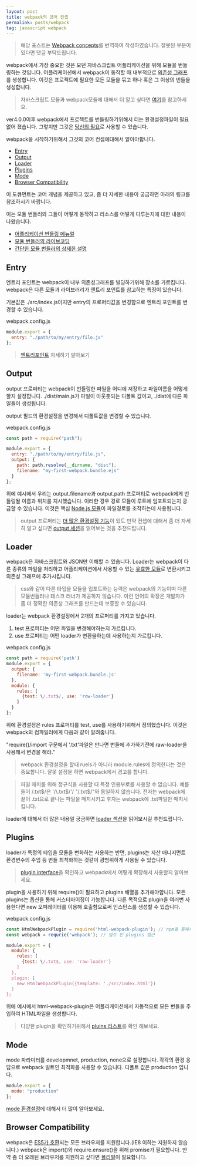 ```yaml
---
layout: post
title: webpack의 코어 컨셉
permalink: posts/webpack
tag: javascript webpack
---
```


> 해당 포스트는 [Webpack concepts](https://webpack.js.org/concepts/)를 번역하여 작성하였습니다. 잘못된 부분이 있다면 댓글 부탁드립니다.

webpack에서 가장 중요한 것은 모던 자바스크립트 어플리케이션을 위해 모듈을 번들링하는 것입니다. 어플리케이션에서 webpack이 동작할 때 내부적으로 [의존성 그래프](https://webpack.js.org/concepts/dependency-graph/)를 생성합니다. 이것은 프로젝트에 필요한 모든 모듈을 묶고 하나 혹은 그 이상의 번들을 생성합니다.

> 자바스크립트 모듈과 webpack모듈에 대해서 더 알고 싶다면 [여기](https://webpack.js.org/concepts/modules/)를 참고하세요.

ver4.0.0이후 webpack에서 프로젝트를 번들링하기위해서 더는 환경설정파일이 필요없어 졌습니다. 그렇지만 그것은 [당신의 필요](https://webpack.js.org/configuration/)로 사용할 수 있습니다.

webpack을 시작하기위해서 그것의 코어 컨셉에대해서 알아야합니다.

- [Entry](#Entry)
- [Output](#Output)
- [Loader](#Loader)
- [Plugins](#Plugins)
- [Mode](#Mode)
- [Browser Compatibility](#BrowserCompatibility)

이 도큐먼트는 코어 개념을 제공하고 있고, 좀 더 자세한 내용이 궁금하면 아래의 링크를 참조하시기 바랍니다.

이는 모듈 번들러와 그들이 어떻게 동작하고 리소스를 어떻게 다루는지에 대한 내용이 나왔습니다.

- [어플리케이션 번들링 메뉴얼](https://www.youtube.com/watch?v=UNMkLHzofQI)
- [모듈 번들러의 라이브코딩](https://www.youtube.com/watch?v=Gc9-7PBqOC8)
- [간단한 모듈 번들러의 상세한 설명](https://github.com/ronami/minipack)

<a name="Entry"></a>

## Entry

엔트리 포인트는 webpack이 내부 의존성그래프를 빌딩하기위해 장소를 가르킵니다. webpack은 다른 모듈과 라이브러리가 엔트리 포인트를 참고하는 특징이 있습니다.

기본값은 ./src/index.js이지만 entry의 프로퍼티값을 변경함으로 엔트리 포인트를 변경할 수 있습니다.

webpack.config.js

```javascript
module.export = {
  entry: "./path/to/my/entry/file.js"
};
```

> [엔트리포인트](https://webpack.js.org/concepts/entry-points/) 자세하기 알아보기

<a name="Output"></a>

## Output

output 프로퍼티는 webpack이 번들링한 파일을 어디에 저장하고 파일이름을 어떻게 할지 설정합니다. ./dist/main.js가 파일이 아웃풋되는 디폴트 값이고, ./dist에 다른 파일들이 생성됩니다.

output 필드의 환경설정을 변경해서 디폴트값을 변경할 수 있습니다.

webpack.config.js

```javascript
const path = require("path");

module.export = {
  entry: "./path/to/my/entry/file.js",
  output: {
    path: path.resolve(__dirname, "dist"),
    filename: "my-first-webpack.bundle.ejs"
  }
};
```

위에 예시에서 우리는 output.filename과 output.path 프로퍼티로 webpack에게 번들링될 이름과 위치를 지시했습니다. 이러한 경우 경로 모듈이 루트에 임포트되는지 궁금할 수 있습니다. 이것은 핵심 [Node.js 모듈](https://nodejs.org/api/modules.html)이 파일경로를 조작하는데 사용됩니다.

> output 프로퍼티는 [더 많은 환경설정 기능](https://webpack.js.org/configuration/output/)이 있도 만약 컨셉에 대해서 좀 더 자세히 알고 싶다면 [output 세션](https://webpack.js.org/concepts/output/)을 읽어보는 것을 추천드립니다.

<a name="Loader"></a>

## Loader

webpack은 자바스크립트와 JSON만 이해할 수 있습니다. Loader는 webpack이 다른 종류의 파일을 처리하고 어플리케이션에서 사용할 수 있는 [유효한 모듈](https://webpack.js.org/concepts/modules/)로 변환시키고 의존성 그래프에 추가시킵니다.

> css와 같이 다른 타입을 모듈을 입포트하는 능력은 webpack의 기능이며 다른 모듈번들러나 테스크 러너가 제공하지 않습니다. 이런 언어의 확장은 개발자가 좀 더 정확한 의존성 그래프를 만드는데 보증할 수 있습니다.

loader는 webpack 환경설정에서 2개의 프로퍼티를 가지고 있습니다.

1. test 프로퍼티는 어떤 파일을 변경해야하는지 가르킵니다.
2. use 프로퍼티는 어떤 loader가 변환을하는데 사용하는지 가르킵니다.

webpack.config.js

```javascript
const path = require('path')
module.export = {
  output: {
    filename: 'my-first-webpack.bundle.js'
  },
  module: {
    rules: [
      {test: \/.txt$/, use: 'row-loader'}
    ]
  }
};
```

위에 환경설정은 rules 프로퍼티를 test, use를 사용하기위해서 정의했습니다. 이것은 webpack의 컴파일러에게 다음과 같이 알려줍니다.

"require()/import 구문에서 '.txt'파일은 만나면 번들에 추가하기전에 raw-loader을 사용해서 변경을 해라."

> webpack 환경설정을 할때 ruels가 아니라 module.rules에 정의한다는 것은 중요합니다. 잘못 설정을 하면 webpack에서 경고를 합니다.

> 파일 매치를 위해 정규식을 사용할 때 특정 인용부로를 사용할 수 없습니다. 예를 들어 \/.txt$/은 '/\.txt$/'/ "/\.txt\$/"와 동일하지 않습니다. 전자는 webpack에 끝이 .txt으로 끝나는 파일을 매치시키고 후자는 webpack에 .txt파일만 매치시킵니다.

loader에 대해서 더 많은 내용일 궁금하면 [loader 섹션](https://webpack.js.org/concepts/loaders/)을 읽어보시길 추천드립니다.

<a name="Plugins"></a>

## Plugins

loader가 특정의 타입을 모듈을 변화하는 사용하는 반면, plugins는 자산 매니지먼트 환경변수의 주입 등 번들 최척화하는 것같이 광범위하게 사용될 수 있습니다.

> [plugin interface](https://webpack.js.org/api/plugins/)을 확인하고 webpack에서 어떻게 확장해서 사용할지 알아보세요.

plugin을 사용하기 위해 require()이 필요하고 plugins 배열을 추가해야합니다. 모든 plugins는 옵션을 통해 커스터마이징이 가능합니다. 다른 목적으로 plugin을 여러번 사용한다면 new 오퍼레이터를 이용해 호출함으로써 인스턴스를 생성할 수 있습니다.

webpack.config.js

```javascript
const HtmlWebpackPlugin = require('html-webpack-plugin'); // npm을 통해서 설치 필요
const webpack = requrie('webpack'); // 빌트 인 plugins 접근

module.export = {
  module: {
    rules: [
      {test: \/.txt$, use: 'raw-loader'}
    ]
  },
  plugin: [
    new HtmlWebpackPlugin({template: './src/index.html'})
  ]
};
```

위에 예시에서 html-webpack-plugin은 어플리케이션에서 자동적으로 모든 번들을 주입하여 HTML파일을 생성합니다.

> 다양한 plugin을 확인하기위해서 [pluins 리스트](https://webpack.js.org/plugins/)를 확인 해보세요.

<a name="Mode"></a>

## Mode

mode 파라미터를 developmnet, production, none으로 설정합니다. 각각의 환경 응답으로 webpack 빌트인 최적화를 사용할 수 있습니다. 디폴트 값은 production 입니다.

```javascript
module.export = {
  mode: "production"
};
```

[mode 환경설정](https://webpack.js.org/configuration/mode/)에 대해서 더 많이 알아보세요.

<a name="BrowserCompatibility"></a>

## Browser Compatibility

webpack은 [ES5가 호환](https://kangax.github.io/compat-table/es5/)되는 모든 브라우저를 지원합니다.(IE8 이하는 지원하지 않습니다.) webpack은 import()와 require.ensure()을 위해 promise가 필요합니다. 만약 좀 더 오래된 브라우저를 지원하고 싶다면 [폴리필](https://webpack.js.org/guides/shimming/)이 필요합니다.
